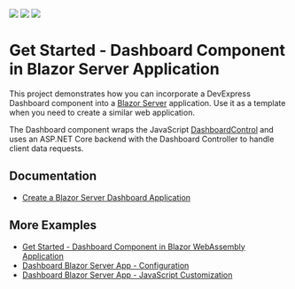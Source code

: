 <!-- default badges list -->
![](https://img.shields.io/endpoint?url=https://codecentral.devexpress.com/api/v1/VersionRange/357254952/21.1.2%2B)
[![](https://img.shields.io/badge/Open_in_DevExpress_Support_Center-FF7200?style=flat-square&logo=DevExpress&logoColor=white)](https://supportcenter.devexpress.com/ticket/details/T989583)
[![](https://img.shields.io/badge/📖_How_to_use_DevExpress_Examples-e9f6fc?style=flat-square)](https://docs.devexpress.com/GeneralInformation/403183)
<!-- default badges end -->
# Get Started - Dashboard Component in Blazor Server Application

This project demonstrates how you can incorporate a DevExpress Dashboard component into a [Blazor Server](https://docs.microsoft.com/en-us/aspnet/core/blazor/hosting-models?view=aspnetcore-5.0#blazor-server) application. Use it as a template when you need to create a similar web application.

The Dashboard component wraps the JavaScript [DashboardControl](https://docs.devexpress.com/Dashboard/js-DevExpress.Dashboard.DashboardControl) and uses an ASP.NET Core backend with the Dashboard Controller to handle client data requests.

## Documentation

- [Create a Blazor Server Dashboard Application](https://docs.devexpress.com/Dashboard/403029?v=21.1)

## More Examples

- [Get Started - Dashboard Component in Blazor WebAssembly Application](https://github.com/DevExpress-Examples/dashboard-blazor-webassembly-app)
- [Dashboard Blazor Server App - Configuration](https://github.com/DevExpress-Examples/dashboard-blazor-server-configuration)
- [Dashboard Blazor Server App - JavaScript Customization](https://github.com/DevExpress-Examples/dashboard-blazor-server-js-customization)
